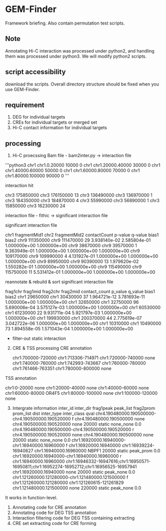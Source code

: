 # GEM-Finder
Framework briefing. Also contain permutation test scripts.

Note
----
Annotating Hi-C interaction was processed under python2, and handling them was processed under python3. We will modify python2 scripts. 

script accessibility
--------------------
download the scripts. Overall directory structure should be fixed when you use GEM-Finder.

requirement
-----------
1) DEG for individual targets
2) CREs for individual targets or merged set
3) Hi-C contact information for individual targets

processing
----------
1. Hi-C proecssing
Bam file - bam2inter.py -> interaction file

'''python3
chr1    chr1.0.20000    10000   0
chr1    chr1.20000.40000        30000   0
chr1    chr1.40000.60000        50000   0
chr1    chr1.60000.80000        70000   0
chr1    chr1.80000.100000       90000   0
'''

interaction hit

   chr3    175850000       chr3    176150000       13
   chr3    136490000       chr3    136970000       1
   chr3    184350000       chr3    184870000       4
   chr3    55990000        chr3    56890000        1
   chr3    15850000        chr3    16230000        24

interaction file - fithic -> significant interaction file

significant interaction file

   chr1    fragmentMid1    chr2    fragmentMid2    contactCount    p-value q-value bias1   bias2
   chr9    111350000       chr9    111470000       29      3.938140e-02    2.585804e-01    1.000000e+00    1.000000e+00
   chr9    38670000        chr9    39570000        1       9.363949e-01    1.000000e+00    1.000000e+00    1.000000e+00
   chr9    109170000       chr9    109990000       4       4.131927e-01    1.000000e+00    1.000000e+00    1.000000e+00
   chr9    89950000        chr9    90390000        13      1.979620e-02    1.550282e-01    1.000000e+00    1.000000e+00
   chr9    115490000       chr9    115750000       11      5.531412e-01    1.000000e+00    1.000000e+00    1.000000e+00
   
reannotate & rebuild & sort significant interaction file

   frag1chr        frag1mid        frag2chr        frag2mid        contact_count   p_value q_value bias1   bias2
   chr1    29650000        chr1    30430000        37      1.964721e-12    3.781693e-11    1.000000e+00    1.000000e+00
   chr1    32650000        chr1    32750000        96      5.690006e-04    3.575127e-03    1.000000e+00    1.000000e+00
   chr1    60530000        chr1    61230000        22      9.931711e-04    5.921797e-03    1.000000e+00    1.000000e+00
   chr1    199930000       chr1    200370000       44      2.775619e-07    3.042722e-06    1.000000e+00    1.000000e+00
   chr1    10310000        chr1    10490000        73      1.894558e-05    1.571043e-04    1.000000e+00    1.000000e+00

+ filter-out static interaction

2. CRE & TSS processing
CRE annotation

   chr1:700000-720000	chr1:713306-714971
   chr1:720000-740000	none
   chr1:740000-760000	chr1:742993-743667
   chr1:760000-780000	chr1:761466-763351
   chr1:780000-800000	none

TSS annotation

   chr1:0-20000	none
   chr1:20000-40000	none
   chr1:40000-60000	none
   chr1:60000-80000	OR4F5
   chr1:80000-100000	none
   chr1:100000-120000	none

3. Intergrate information
   inter_id        inter_dir       frag1peak       peak_list       frag2prom       prom_list       dist    inter_type      inter_class     qval
   chr4.190480000.190500000-chr4.190500000.190520000       f       chr4.190480000.190500000        none    chr4.190500000.190520000        none    20000   static  none_none       0.0
   chr4.190480000.190500000-chr4.190500000.190520000       r       chr4.190500000.190520000        none    chr4.190480000.190500000        none    20000   static  none_none       0.0
   chr1.16920000.16940000-chr1.16940000.16960000   f       chr1.16920000.16940000  chr1:16939224-16940627  chr1.16940000.16960000  NBPF1   20000   static  peak_prom       0.0
   chr1.16920000.16940000-chr1.16940000.16960000   r       chr1.16940000.16960000  chr1:16946332-16947616;chr1:16950571-16950811;chr1:16952274-16952712;chr1:16956525-16957941     chr1.16920000.16940000  none    20000   static  peak_none       0.0
   chr1.121260000.121280000-chr1.121480000.121500000       f       chr1.121260000.121280000        chr1:121260615-121261829        chr1.121480000.121500000        none    220000  static  peak_none       0.0

It works in function-level.

1. Annotating
   code for CRE annotation
2. Annotating
   code for DEG TSS annotation
3. Interaction filtering
   code for DEG TSS containing extracting
4. CRE set extracting
   code for CRE forming

